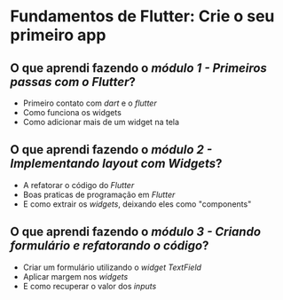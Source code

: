 # Fundamentos de Flutter: Crie o seu primeiro app

## O que aprendi fazendo o _módulo 1 - Primeiros passas com o Flutter_?

* Primeiro contato com *dart* e o *flutter*
* Como funciona os widgets
* Como adicionar mais de um widget na tela


## O que aprendi fazendo o _módulo 2 - Implementando layout com Widgets_?

* A refatorar o código do _Flutter_
* Boas praticas de programação em _Flutter_
* E como extrair os _widgets_, deixando eles como "components"


## O que aprendi fazendo o _módulo 3 - Criando formulário e refatorando o código_?

* Criar um formulário utilizando o _widget *TextField*_
* Aplicar margem nos _widgets_ 
* E como recuperar o valor dos _inputs_